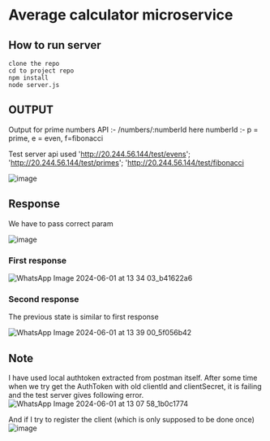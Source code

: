 # Average calculator microservice

## How to run server 
`clone the repo` <br />
`cd to project repo` <br />
`npm install` <br />
`node server.js` <br />

## OUTPUT
Output for prime numbers 
API :- /numbers/:numberId
here numberId :- p = prime, e = even, f=fibonacci 

Test server api used
'http://20.244.56.144/test/evens';
'http://20.244.56.144/test/primes';
'http://20.244.56.144/test/fibonacci

![image](https://github.com/Tanya-DSU/ENG21CT0044_BE/assets/141429948/73ed5f35-2fcd-4294-8251-817724ce9e77)


## Response 
We have to pass correct param 

![image](https://github.com/Tanya-DSU/ENG21CT0044_BE/assets/141429948/0af1f6cc-cce7-4a21-b59d-d657821667f1)

### First response 
![WhatsApp Image 2024-06-01 at 13 34 03_b41622a6](https://github.com/Tanya-DSU/ENG21CT0044_BE/assets/141429948/a70b1ff8-3f8f-4843-9425-f188873f6d6b)

### Second response
The previous state is similar to first response

![WhatsApp Image 2024-06-01 at 13 39 00_5f056b42](https://github.com/Tanya-DSU/ENG21CT0044_BE/assets/141429948/9a9fb376-92c0-4414-a223-97a4703f5105)






## Note 
I have used local authtoken extracted from postman itself. After some time when we try get the AuthToken with old clientId and clientSecret, it is failing and the test server gives following error.
![WhatsApp Image 2024-06-01 at 13 07 58_1b0c1774](https://github.com/Tanya-DSU/ENG21CT0044_BE/assets/141429948/bb30aa1a-5954-4af5-a525-42391d2a12a9)

And if I try to register the client (which is only supposed to be done once)
![image](https://github.com/Tanya-DSU/ENG21CT0044_BE/assets/141429948/5692e682-7750-478a-9240-7b10de2fbbd5)



